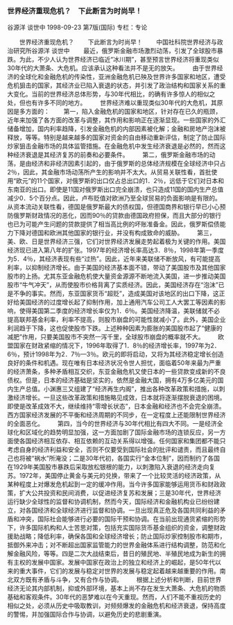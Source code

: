 ### 世界经济重现危机？　下此断言为时尚早！
谷源洋  谈世中
1998-09-23
第7版(国际)
专栏：专论

　　世界经济重现危机？
　　下此断言为时尚早！
　　中国社科院世界经济与政治研究所谷源洋  谈世中
　　最近，俄罗斯金融市场激烈动荡，引发了全球股市暴跌。为此，不少人认为世界经济已临近“冰川期”，甚至预言世界经济将重现类似30年代的大萧条、大危机。应该承认这种看法并不是无的放矢。
　　由于世界经济的全球化和金融危机的传染性，亚洲金融危机已殃及世界许多国家和地区，遭受危机狙击的国家，其经济业已陷入衰退的状态，并引发了政治结构和国家关系的重大变化。当前的世界经济总体形势，与30年代相比，的确有许多惊人的相似之处，但也有许多不同的地方。
　　世界经济难以重现类似30年代的大危机，其原因是多方面的：
　　第一，陷入金融危机的国家和地区，针对存在已久的瓶颈，近年来加强了各方面的改革与调整，其作用和影响正在逐渐显现。一些国家的外汇储备增加，国内利率趋降，引发金融危机的内部因素被化解；金融和房地产泡沫被释放，等等。特别是越来越多的国家对资金的自由移动重新评估，制定了防止国际炒家狙击金融市场的具体监管措施。在金融危机中发生经济衰退是必然的，然而这种经济衰退是其经济复苏的前奏和必要条件。
　　第二，俄罗斯金融市场的动荡，是由经济和非经济因素引起的，由于俄罗斯的总体经济规模在全球经济中只占2％，因此，其金融市场动荡所产生的影响并不太大。从贸易关联性看，首批使用“欧元”的11个国家，对俄罗斯的出口仅占总出口的1．2％，远低于它们对日本和东南亚的出口。即使是11国对俄罗斯出口完全崩溃，也只造成11国的国内生产总值减少0．5个百分点。因此，卢布贬值对欧洲乃至全球贸易的负面影响是有限的。从资本流动关联性看，德国是俄罗斯最大的债权国，但德国商界和银行早已小心预防俄罗斯财政情况的恶化，因而90％的贷款由德国政府担保，而且大部分的银行也已为可能产生问题的贷款提供了相当高比例的坏账准备金。因此，俄罗斯偿债能力下降对德国和欧洲其他国家的银行业，并没有构成致命的威胁。
　　第三，美、欧、日是世界经济三强，它们对世界经济发展走势起着极为关键的作用。美国经济现已进入第八年的扩张。1997年的经济增长率高达3．8％，1998年第一季度为5．4％，其经济表现有些“过热”。因此，近年来美联储不断放风，有可能提高利率，以抑制经济增长。由于美国的经济基本面不错，带动了美国股市及其他国家股市的上扬。尤其东亚金融危机使大量资金源源不断地流入美国，进一步推动美国股市“牛气冲天”，从而使股市价格背离了实质经济。因此，美国经济存在“泡沫”已是不争的事实。然而，东亚国家货币“超贬”，造成美国对该地区的出口下降，这正好给美国经济的过度增长起了抑制作用，加上通用汽车公司工人大罢工等因素的影响，使得美国第二季度的经济增长率仅为1．6％。美国经济降温，美联储就不必提高联邦基金利率，利率不提高，则股市崩盘的可能性就减小了。此外，美国企业利润趋于下降，这也促使股市下跌。上述种种因素为膨胀的美国股市起了“健康的减肥”作用，只要美国股市不突然一泻千里，全球股市崩盘的概率就不大。
　　欧盟国家在财政紧缩的情况下，1996年取得了1．8％的经济增长率，1997年为2．6％，预计1998年为2．7％—3％。欧元的即将启动，又将为其经济稳定增长创造良好的条件和机遇。现在唯有日本经济状况令世人担忧，面临着50年来最为严重的经济萧条，多种矛盾相互交织，东亚金融危机又使日本的一些贷款变成新的不良债权。但是，日本的经济基础是坚实的，依然是金融大国，拥有4万多亿美元的国内生产总值。小渊惠三又组建了“经济再生内阁”，推出各种改革政策和措施，以刺激经济增长。一旦这些改革政策和措施略见成效，日本就将逐渐摆脱衰退的困境。即使是改革成效不大，继续维持“零增长状态”，日本金融和经济也不会完全崩溃。西方国家经济发展的不平衡和经济周期的不同步，在一定程度上还能限制世界经济的全面恶化。
　　第四，当今的世界经济与30年代相比有四大不同。一是经济全球化和区域化的趋势明显加强，这一方面加剧了国际金融市场的连锁反应，另一方面使各国经济相互依存、相互依赖的互动关系得以增强。任何国家和集团都不能只考虑自身的经济利益和安全，否则不仅要受到国际社会的批评和谴责，而且最终自己也将被“祸水”所淹没；二是30年代初，各国实行“金本位制”，因而制约了各国在1929年美国股市暴跌后采取放松银根的能力，以刺激陷入衰退的经济走向复苏。1972年，美国停止黄金与美元的兑换，带来了一个比较灵活的经济政策，从某种程度上对爆发危机起到一定的缓冲作用。当今许多国家能够运用货币和财政政策，扩大公共投资和民间消费，以促进经济复苏和发展；三是30年代，世界经济运行缺少全球性的监督和协调机制，然而今天，国际经济和金融机构业已纷纷建立，对各国经济和全球经济进行监督和协调。一旦出现真正危及各国共同利益的矛盾和冲突，国际社会能够进行必要的国际干预和协调。在当前出现通货紧缩的形势下，许多国际机构和人士苦思对策，包括充实国际货币基金组织的资金，调整财政援助战略；降低利率，确保各国和全球经济增长；防止国际炒家控制股市和期市，抵御外来冲击；对不断超出国家监管能力的世界金融体系进行结构调整，防范和化解金融风险，等等。四是二次大战结束后，昔日的殖民地、半殖民地成为新生的拥有主权的发展中国家。发展中国家在政治上的独立和经济上的崛起，是50年代以来的重大事件，它们的发展与稳定对世界的发展与稳定起着越来越重要的作用。南北双方既有矛盾与斗争，又有合作与协调。
　　根据上述分析和判断，目前世界经济无论其内部机制，抑或外部环境，基本上尚不存在发生大萧条、大危机的物质基础和客观条件。30年代的恶梦难以在今天重现。然而，人们不能不重视历史的相似之处，必须从历史中吸取教训，对频频爆发的金融危机和经济衰退，保持高度的警惕，并加强国际合作与协调，以避免历史的悲剧重演。
